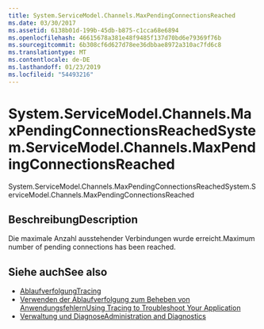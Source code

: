 ```yaml
---
title: System.ServiceModel.Channels.MaxPendingConnectionsReached
ms.date: 03/30/2017
ms.assetid: 6138b01d-199b-45db-b875-c1cca68e6894
ms.openlocfilehash: 46615678a381e48f9485f137d70bd6e79369f76b
ms.sourcegitcommit: 6b308cf6d627d78ee36dbbae8972a310ac7fd6c8
ms.translationtype: MT
ms.contentlocale: de-DE
ms.lasthandoff: 01/23/2019
ms.locfileid: "54493216"
---
```

# <a name="systemservicemodelchannelsmaxpendingconnectionsreached"></a><span data-ttu-id="dbc82-102">System.ServiceModel.Channels.MaxPendingConnectionsReached</span><span class="sxs-lookup"><span data-stu-id="dbc82-102">System.ServiceModel.Channels.MaxPendingConnectionsReached</span></span>
<span data-ttu-id="dbc82-103">System.ServiceModel.Channels.MaxPendingConnectionsReached</span><span class="sxs-lookup"><span data-stu-id="dbc82-103">System.ServiceModel.Channels.MaxPendingConnectionsReached</span></span>  
  
## <a name="description"></a><span data-ttu-id="dbc82-104">Beschreibung</span><span class="sxs-lookup"><span data-stu-id="dbc82-104">Description</span></span>  
 <span data-ttu-id="dbc82-105">Die maximale Anzahl ausstehender Verbindungen wurde erreicht.</span><span class="sxs-lookup"><span data-stu-id="dbc82-105">Maximum number of pending connections has been reached.</span></span>  
  
## <a name="see-also"></a><span data-ttu-id="dbc82-106">Siehe auch</span><span class="sxs-lookup"><span data-stu-id="dbc82-106">See also</span></span>
- [<span data-ttu-id="dbc82-107">Ablaufverfolgung</span><span class="sxs-lookup"><span data-stu-id="dbc82-107">Tracing</span></span>](../../../../../docs/framework/wcf/diagnostics/tracing/index.md)
- [<span data-ttu-id="dbc82-108">Verwenden der Ablaufverfolgung zum Beheben von Anwendungsfehlern</span><span class="sxs-lookup"><span data-stu-id="dbc82-108">Using Tracing to Troubleshoot Your Application</span></span>](../../../../../docs/framework/wcf/diagnostics/tracing/using-tracing-to-troubleshoot-your-application.md)
- [<span data-ttu-id="dbc82-109">Verwaltung und Diagnose</span><span class="sxs-lookup"><span data-stu-id="dbc82-109">Administration and Diagnostics</span></span>](../../../../../docs/framework/wcf/diagnostics/index.md)

